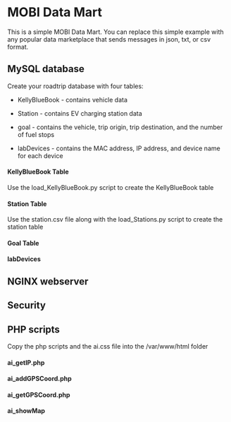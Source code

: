 <h1>MOBI Data Mart</h1>

This is a simple MOBI Data Mart.  You can replace this simple example with any popular data marketplace that sends messages in json, txt, or csv format.

<h2>MySQL database</h2>

Create your roadtrip database with four tables:

- KellyBlueBook - contains vehicle data

- Station - contains EV charging station data

- goal - contains the vehicle, trip origin, trip destination, and the number of fuel stops

- labDevices - contains the MAC address, IP address, and device name for each device

<h4>KellyBlueBook Table</h4>
Use the load_KellyBlueBook.py script to create the KellyBlueBook table

<h4>Station Table</h4>
Use the station.csv file along with the load_Stations.py script to create the station table

<h4>Goal Table</h4>


<h4>labDevices</h4>


<h2>NGINX webserver</h2>


<h2>Security</h2>


<h2>PHP scripts</h2>
Copy the php scripts and the ai.css file into the /var/www/html folder

<h4>ai_getIP.php</h4>

<h4>ai_addGPSCoord.php</h4>

<h4>ai_getGPSCoord.php</h4>

<h4>ai_showMap</h4>
